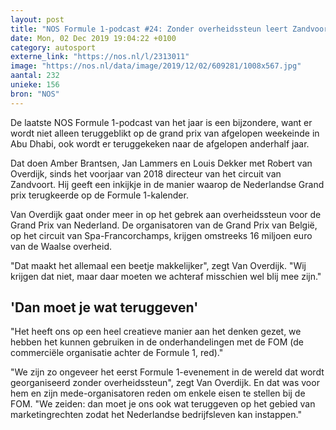 ```yaml
---
layout: post
title: "NOS Formule 1-podcast #24: Zonder overheidssteun leert Zandvoort creatief denken"
date: Mon, 02 Dec 2019 19:04:22 +0100
category: autosport
externe_link: "https://nos.nl/l/2313011"
image: "https://nos.nl/data/image/2019/12/02/609281/1008x567.jpg"
aantal: 232
unieke: 156
bron: "NOS"
---
```


<p>De laatste NOS Formule 1-podcast van het jaar is een bijzondere, want er wordt niet alleen teruggeblikt op de grand prix van afgelopen weekeinde in Abu Dhabi, ook wordt er teruggekeken naar de afgelopen anderhalf jaar.</p>
<p>Dat doen Amber Brantsen, Jan Lammers en Louis Dekker met Robert van Overdijk, sinds het voorjaar van 2018 directeur van het circuit van Zandvoort. Hij geeft een inkijkje in de manier waarop de Nederlandse Grand prix terugkeerde op de Formule 1-kalender.</p>
<p>Van Overdijk gaat onder meer in op het gebrek aan overheidssteun voor de Grand Prix van Nederland. De organisatoren van de Grand Prix van België, op het circuit van Spa-Francorchamps, krijgen omstreeks 16 miljoen euro van de Waalse overheid.</p>
<p>"Dat maakt het allemaal een beetje makkelijker", zegt Van Overdijk. "Wij krijgen dat niet, maar daar moeten we achteraf misschien wel blij mee zijn."</p>
<h2>'Dan moet je wat teruggeven'</h2>
<p>"Het heeft ons op een heel creatieve manier aan het denken gezet, we hebben het kunnen gebruiken in de onderhandelingen met de FOM (de commerciële organisatie achter de Formule 1, red)."</p>
<p>"We zijn zo ongeveer het eerst Formule 1-evenement in de wereld dat wordt georganiseerd zonder overheidssteun", zegt Van Overdijk. En dat was voor hem en zijn mede-organisatoren reden om enkele eisen te stellen bij de FOM. "We zeiden: dan moet je ons ook wat teruggeven op het gebied van marketingrechten zodat het Nederlandse bedrijfsleven kan instappen."</p>
